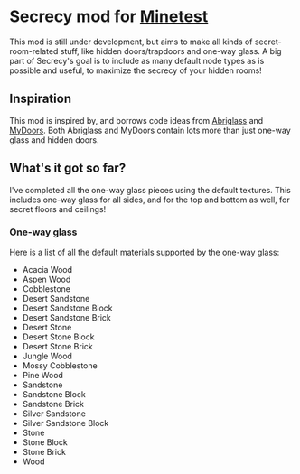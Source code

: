 # Secrecy mod for [Minetest](https://minetest.net)

This mod is still under development, but aims to make all kinds of secret-room-related stuff, like hidden doors/trapdoors and one-way glass. A big part of Secrecy's goal is to include as many default node types as is possible and useful, to maximize the secrecy of your hidden rooms!

## Inspiration

This mod is inspired by, and borrows code ideas from [Abriglass](https://content.minetest.net/packages/mt-mods/abriglass/) and [MyDoors](https://content.minetest.net/packages/Don/mydoors/). Both Abriglass and MyDoors contain lots more than just one-way glass and hidden doors.

## What's it got so far?

I've completed all the one-way glass pieces using the default textures. This includes one-way glass for all sides, and for the top and bottom as well, for secret floors and ceilings!

### One-way glass

Here is a list of all the default materials supported by the one-way glass:

- Acacia Wood
- Aspen Wood
- Cobblestone
- Desert Sandstone
- Desert Sandstone Block
- Desert Sandstone Brick
- Desert Stone
- Desert Stone Block
- Desert Stone Brick
- Jungle Wood
- Mossy Cobblestone
- Pine Wood
- Sandstone
- Sandstone Block
- Sandstone Brick
- Silver Sandstone
- Silver Sandstone Block
- Stone
- Stone Block
- Stone Brick
- Wood
